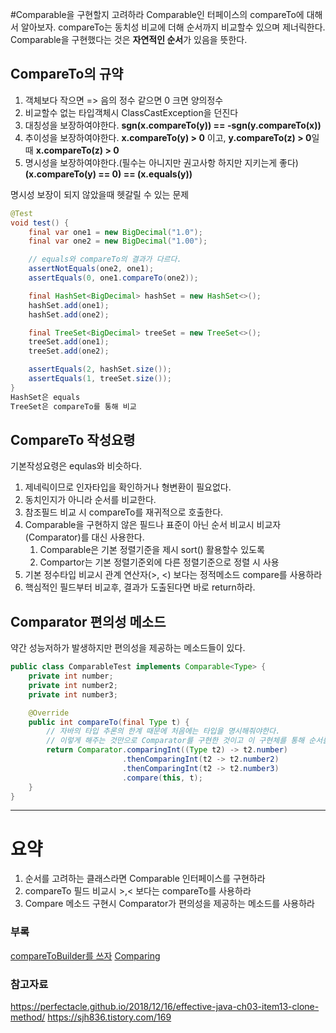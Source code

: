 #Comparable을 구현할지 고려하라
Comparable인 터페이스의 compareTo에 대해서 알아보자. compareTo는 동치성 비교에 더해 순서까지 비교할수 있으며 제너릭한다. Comparable을 구현했다는 것은 **자연적인 순서**가 있음을 뜻한다.

## CompareTo의 규약
1. 객체보다 작으면 => 음의 정수 
   같으면 0
   크면 양의정수
2. 비교할수 없는 타입객체시 ClassCastException을 던진다
3. 대칭성을 보장하여야한다.
   **sgn(x.compareTo(y)) == -sgn(y.compareTo(x))**
4. 추이성을 보장하여야한다.
   **x.compareTo(y) > 0** 이고, **y.compareTo(z) > 0**일 때 **x.compareTo(z) > 0**
5. 명시성을 보장하여야한다.(필수는 아니지만 권고사항 하지만 지키는게 좋다)
   **(x.compareTo(y) == 0) == (x.equals(y))**


명시성 보장이 되지 않았을때 헷갈릴 수 있는 문제
```java
@Test
void test() {
    final var one1 = new BigDecimal("1.0");
    final var one2 = new BigDecimal("1.00");

    // equals와 compareTo의 결과가 다르다.
    assertNotEquals(one2, one1);
    assertEquals(0, one1.compareTo(one2));

    final HashSet<BigDecimal> hashSet = new HashSet<>();
    hashSet.add(one1);
    hashSet.add(one2);

    final TreeSet<BigDecimal> treeSet = new TreeSet<>();
    treeSet.add(one1);
    treeSet.add(one2);

    assertEquals(2, hashSet.size());
    assertEquals(1, treeSet.size());
}
HashSet은 equals
TreeSet은 compareTo를 통해 비교
```
## CompareTo 작성요령
기본작성요령은 equlas와 비슷하다.
1. 제네릭이므로 인자타입을 확인하거나 형변환이 필요없다.
2. 동치인지가 아니라 순서를 비교한다.
3. 참조필드 비교 시 compareTo를 재귀적으로 호출한다.
4. Comparable을 구현하지 않은 필드나 표준이 아닌 순서 비교시 비교자(Comparator)를 대신 사용한다.
    1.  Comparable은 기본 정렬기준을 제시 sort() 활용할수 있도록
    2.  Compartor는 기본 정렬기준외에 다른 정렬기준으로 정렬 시 사용
5.  기본 정수타입 비교시 관계 연산자(>, <) 보다는 정적메소드 compare를 사용하라
6.  핵심적인 필드부터 비교후, 결과가 도출된다면 바로 return하라.

## Comparator 편의성 메소드
약간 성능저하가 발생하지만 편의성을 제공하는 메소드들이 있다.
```java
public class ComparableTest implements Comparable<Type> {
    private int number;
    private int number2;
    private int number3;

    @Override
    public int compareTo(final Type t) {
        // 자바의 타입 추론의 한계 때문에 처음에는 타입을 명시해줘야한다.
        // 이렇게 해주는 것만으로 Comparator를 구현한 것이고 이 구현체를 통해 순서를 비교할 수 있다.
        return Comparator.comparingInt((Type t2) -> t2.number)
                         .thenComparingInt(t2 -> t2.number2)
                         .thenComparingInt(t2 -> t2.number3)
                         .compare(this, t);
    }
}
```


---
# 요약
1. 순서를 고려하는 클래스라면 Comparable 인터페이스를 구현하라
2. compareTo 필드 비교시 >,< 보다는 compareTo를 사용하라
3. Compare 메소드 구현시 Comparator가 편의성을 제공하는 메소드를 사용하라


### 부록
[compareToBuilder를 쓰자](https://commons.apache.org/proper/commons-lang/apidocs/org/apache/commons/lang3/builder/CompareToBuilder.html)
[Comparing](https://www.baeldung.com/java-8-comparator-comparing)

### 참고자료
https://perfectacle.github.io/2018/12/16/effective-java-ch03-item13-clone-method/
https://sjh836.tistory.com/169